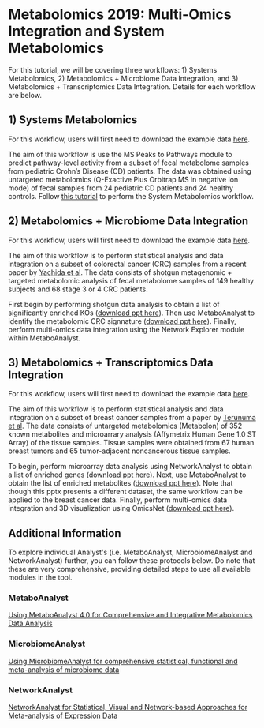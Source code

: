 # Metabolomics 2019: Multi-Omics Integration and System Metabolomics

For this tutorial, we will be covering three workflows: 1) Systems Metabolomics, 2) Metabolomics + Microbiome Data Integration, and 3) Metabolomics + Transcriptomics Data Integration. Details for each workflow are below.

## 1) Systems Metabolomics

For this workflow, users will first need to download the example data [here](https://github.com/xia-lab/Metabolomics2019/blob/master/ibd_data_june23.zip).

The aim of this workflow is use the MS Peaks to Pathways module to predict pathway-level activity from a subset of fecal metabolome samples from pediatric Crohn’s Disease (CD) patients. The data was obtained using untargeted metabolomics (Q-Exactive Plus Orbitrap MS in negative ion mode) of fecal samples from 24 pediatric CD patients and 24 healthy controls. Follow [this tutorial]() to perform the System Metabolomics workflow.

## 2) Metabolomics + Microbiome Data Integration

For this workflow, users will first need to download the example data [here](https://github.com/xia-lab/Metabolomics2019/blob/master/crc_data_june23.zip).

The aim of this workflow is to perform statistical analysis and data integration on a subset of colorectal cancer (CRC) samples from a recent paper by [Yachida et al](https://www.nature.com/articles/s41591-019-0458-7). The data consists of shotgun metagenomic + targeted metabolomic analysis of fecal metabolome samples of 149 healthy subjects and 68 stage 3 or 4 CRC patients. 

First begin by performing shotgun data analysis to obtain a list of significantly enriched KOs ([download ppt here](https://github.com/xia-lab/Metabolomics2019/blob/master/SDP_microbiomeanalyst.pptx)). Then use MetaboAnalyst to identify the metabolomic CRC signnature ([download ppt here](https://github.com/xia-lab/Metabolomics2019/blob/master/targeted_metabolomics_metaboanalyst.pptx)). Finally, perform multi-omics data integration using the Network Explorer module within MetaboAnalyst.

## 3) Metabolomics + Transcriptomics Data Integration

For this workflow, users will first need to download the example data [here](https://github.com/xia-lab/Metabolomics2019/blob/master/breast_cancer.zip).

The aim of this workflow is to perform statistical analysis and data integration on a subset of breast cancer samples from a paper by [Terunuma et al](https://www.ncbi.nlm.nih.gov/pubmed/24316975). The data consists of untargeted metabolomics (Metabolon) of 352 known metabolites and microarrary analysis (Affymetrix Human Gene 1.0 ST Array) of the tissue samples. Tissue samples were obtained from 67 human breast tumors and 65 tumor-adjacent noncancerous tissue samples.

To begin, perform microarray data analysis using NetworkAnalyst to obtain a list of enriched genes ([download ppt here]()). Next, use MetaboAnalyst to obtain the list of enriched metabolites ([download ppt here](https://github.com/xia-lab/Metabolomics2019/blob/master/targeted_metabolomics_metaboanalyst.pptx)). Note that though this pptx presents a different dataset, the same workflow can be applied to the breast cancer data. Finally, perform multi-omics data integration and 3D visualization using OmicsNet ([download ppt here]()).

## Additional Information

To explore individual Analyst's (i.e. MetaboAnalyst, MicrobiomeAnalyst and NetworkAnalyst) further, you can follow these protocols below. Do note that these are very comprehensive, providing detailed steps to use all available modules in the tool. 

### MetaboAnalyst
[Using MetaboAnalyst 4.0 for Comprehensive and Integrative Metabolomics Data Analysis](https://www.dropbox.com/s/vsmcmvsup85h55u/CPBI_MetaboAnalyst_2019.pdf?dl=0)

### MicrobiomeAnalyst
[Using MicrobiomeAnalyst for comprehensive statistical, functional and meta-analysis of microbiome data](https://www.dropbox.com/s/025wp5p1aelc45f/MicrobiomeAnalyst_Nat_Prot_all_in_one.pdf?dl=0)

### NetworkAnalyst
[NetworkAnalyst for Statistical, Visual and Network-based Approaches for Meta-analysis of Expression Data](https://www.ncbi.nlm.nih.gov/pubmed/25950236)
